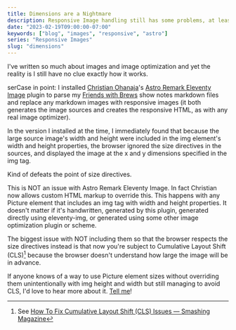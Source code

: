 ```yaml
---
title: Dimensions are a Nightmare
description: Responsive Image handling still has some problems, at least to my knowledge.
date: "2023-02-19T09:00:00-07:00"
keywords: ["blog", "images", "responsive", "astro"]
series: "Responsive Images"
slug: "dimensions"
---
```


I've written so much about images and image optimization and yet the reality is I still have no clue exactly how it works.

serCase in point: I installed [Christian Ohanaja](https://cjohanaja.com)'s [Astro Remark Eleventy Image](https://github.com/ChrisOh431/astro-remark-eleventy-image) plugin to parse my [Friends with Brews](https://friendswithbrews.com) show notes markdown files and replace any markdown images with responsive images (it both generates the image sources and creates the responsive HTML, as with any real image optimizer).

In the version I installed at the time, I immediately found that because the large source image's width and height were included in the img element's width and height properties, the browser ignored the size directives in the sources, and displayed the image at the x and y dimensions specified in the img tag.

Kind of defeats the point of size directives.

This is NOT an issue with Astro Remark Eleventy Image. In fact Christian now allows custom HTML markup to override this. This happens with any Picture element that includes an img tag with width and height properties. It doesn't matter if it's handwritten, generated by this plugin, generated directly using eleventy-img, or generated using some other image optimization plugin or scheme.

The biggest issue with NOT including them so that the browser respects the size directives instead is that now you're subject to Cumulative Layout Shift (CLS)[^1] because the browser doesn't understand how large the image will be in advance.

If anyone knows of a way to use Picture element sizes without overriding them unintentionally with img height and width but still managing to avoid CLS, I'd love to hear more about it. [Tell me](https://appdot.net/@scottaw)!

[^1]: See [How To Fix Cumulative Layout Shift (CLS) Issues — Smashing Magazine](https://www.smashingmagazine.com/2021/06/how-to-fix-cumulative-layout-shift-issues/)
